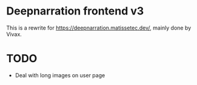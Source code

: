 # Deepnarration frontend v3


This is a rewrite for <https://deepnarration.matissetec.dev/>, mainly done by Vivax.

# TODO

- Deal with long images on user page
